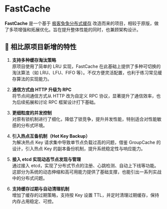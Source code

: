 # FastCache

**FastCache** 是一个基于 [极客兔兔分布式缓存](https://geektutu.com/post/geek-cache.html) 改造而来的项目，相较于原版，做了多项增强和拓展优化。旨在提升整体性能的同时，也兼顾架构设计。

## 🔧 相比原项目新增的特性

1. **支持多种缓存淘汰策略**  
   原项目使用了简单的 LRU 实现，FastCache 在此基础上提供了多种可切换的淘汰算法（如 LRU、LFU、FIFO 等）。不仅方便灵活配置，也利于练习常见缓存算法的实现能力。

2. **通信方式由 HTTP 升级为 RPC**  
   将节点间通信方式从 HTTP 改为自定义 RPC 协议，显著提升了通信效率，也为后续拓展和讨论 RPC 框架设计打下基础。

3. **更细粒度的并发控制**  
   对原有锁机制进行了细化，降低了锁竞争，提升并发性能，特别适合对性能敏感的分布式环境。

4. **引入热点互备机制（Hot Key Backup）**  
   为解决热点 Key 请求集中导致单节点负载过高的问题，借鉴 GroupCache 的设计，引入热点 Key 的副本备份机制，提升系统稳定性与响应能力。

5. **接入 etcd 实现动态节点发现与管理**  
   通过接入 etcd，实现了分布式节点的注册、心跳检测、自动上下线等功能。这部分为系统的动态伸缩和高可用能力提供了基础支撑，也能引出一系列实战中的分布式问题。

6. **支持缓存过期与自动清理机制**  
   增加了缓存的过期策略，支持按 Key 设置 TTL，并定时清理过期缓存，保持内存占用稳定、可控。
